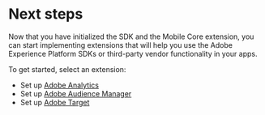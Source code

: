 # Next steps

Now that you have initialized the SDK and the Mobile Core extension, you can start implementing extensions that will help you use the Adobe Experience Platform SDKs or third-party vendor functionality in your apps.

To get started, select an extension:

* Set up [Adobe Analytics](../using-mobile-extensions/adobe-analytics/)
* Set up [Adobe Audience Manager](../using-mobile-extensions/adobe-audience-manager/)
* Set up [Adobe Target](../using-mobile-extensions/adobe-target/)

